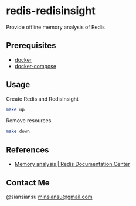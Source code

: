 # redis-redisinsight

Provide offline memory analysis of Redis

## Prerequisites

- [docker](https://docs.docker.com/get-docker/)
- [docker-compose](https://docs.docker.com/compose/install/)

## Usage

Create Redis and RedisInsight

```bash
make up
```

Remove resources

```bash
make down
```

## References

- [Memory analysis | Redis Documentation Center](https://docs.redis.com/latest/ri/using-redisinsight/memory-analysis/)

## Contact Me

@siansiansu <minsiansu@gmail.com>
